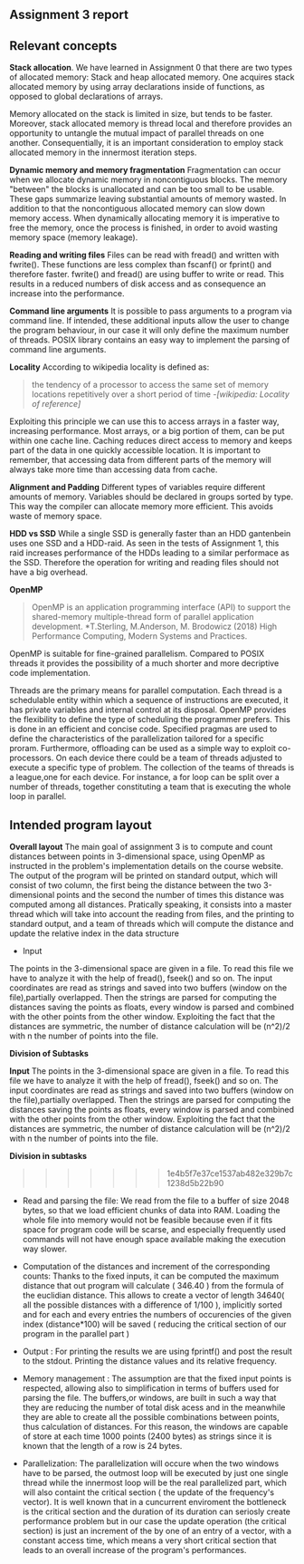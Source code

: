 ## Assignment 3 report

## Relevant concepts

**Stack allocation**.  We have learned in Assignment 0 that there are two
  types of allocated memory: Stack and heap allocated memory. One acquires
  stack allocated memory by using array declarations inside of functions, as
  opposed to global declarations of arrays.

  Memory allocated on the stack is limited in size, but tends to be faster.
  Moreover, stack allocated memory is thread local and therefore provides an
  opportunity to untangle the mutual impact of parallel threads on one another.
  Consequentially, it is an important consideration to employ stack allocated
  memory in the innermost iteration steps.

**Dynamic memory and memory fragmentation**
  Fragmentation can occur when we allocate dynamic memory in noncontiguous blocks.
  The memory "between" the blocks is unallocated and can be too small to be usable.
  These gaps summarize leaving substantial amounts of memory wasted. In addition to
  that the noncontiguous allocated memory can slow down memory access.
  When dynamically allocating memory it is imperative to free the memory, once
  the process is finished, in order to avoid wasting memory space (memory leakage). 
  
**Reading and writing files**
  Files can be read with fread() and written with fwrite(). These functions are
  less complex than fscanf() or fprint() and therefore faster. fwrite() and fread()
  are using buffer to write or read. This results in a reduced numbers of disk access and as consequence an increase into the performance.
  
**Command line arguments**
  It is possible to pass arguments to a program via command line. If intended, these
  additional inputs allow the user to change the program behaviour, in our case it will only define the maximum number of threads.
  POSIX library contains an easy way to implement the parsing of command line arguments.

**Locality**
  According to wikipedia locality is defined as:
  
> the tendency of a processor to access the same set of memory locations repetitively over a short period of time
> *-[wikipedia: Locality of reference]*
							      
  Exploiting this principle we can use this to access arrays in a faster way, increasing performance.
  Most arrays, or a big portion of them, can be put within one cache line. Caching reduces direct access to memory and keeps
  part of the data in one quickly accessible location.
  It is important to remember, that accessing data from different parts of the memory
  will always take more time than accessing data from cache.


**Alignment and Padding**
  Different types of variables require different amounts of memory. Variables should be declared
  in groups sorted by type. This way the compiler can allocate memory more efficient. This avoids
  waste of memory space.

**HDD vs SSD**
  While a single SSD is generally faster than an HDD gantenbein uses one SSD and a HDD-raid.
  As seen in the tests of Assignment 1, this raid increases performance of the HDDs leading
  to a similar performace as the SSD. Therefore the operation for writing and reading files should not have
  a big overhead.

**OpenMP**
>OpenMP is an application programming interface (API) to support the shared-memory multiple-thread form of parallel application development. 
> *T.Sterling, M.Anderson, M. Brodowicz (2018) High Performance Computing, Modern Systems and Practices.

 OpenMP is suitable for fine-grained parallelism. Compared to POSIX threads it provides the possibility of a much shorter and more decriptive code implementation.
 
 Threads are the primary means for parallel computation. Each thread is a schedulable entity within which a sequence of instructions are executed, it has private variables and internal control at its disposal. OpenMP provides the flexibility to define the type of scheduling the programmer prefers. This is done in an efficient and concise code. Specified pragmas are used to define the characteristics of the parallelization tailored for a specific proram. Furthermore, offloading can be used as a simple way to exploit co-processors. On each device there could be a team of threads adjusted to execute a specific type of problem. The collection of the teams of threads is a league,one for each device. For instance, a for loop can be split over a number of threads, together constituting a team that is executing the whole loop in parallel.

## Intended program layout
**Overall layout**
The main goal of assignment 3 is to compute and count distances between points in 3-dimensional space, using OpenMP as instructed in the problem's implementation details on the course website.
The output of the program will be printed on standard output, which will consist of two column, the first being the distance between the two 3-dimensional points and the second the number of times this distance was computed among all distances.
Pratically speaking, it consists into a master thread which will take into account the reading from files, and the printing to standard output, and a team of threads which will compute the distance and update the relative index in the data structure


* Input

 The points in the 3-dimensional space are given in a file. To read this file we have to analyze it with
 the help of fread(), fseek() and so on. The input coordinates are read as strings and saved into two buffers (window on the file),partially overlapped. Then the strings are parsed for computing the distances saving the points as floats, every window is parsed and combined with the other points from the other window. Exploiting the fact that the distances are symmetric, the number of distance calculation will be (n^2)/2 with n the number of points into the file.
 
**Division of Subtasks**

**Input**
 The points in the 3-dimensional space are given in a file. To read this file we have to analyze it with
 the help of fread(), fseek() and so on. The input coordinates are read as strings and saved into two buffers (window on the file),partially overlapped. Then the strings are parsed for computing the distances saving the points as floats, every window is parsed and combined with the other points from the other window. Exploiting the fact that the distances are symmetric, the number of distance calculation will be (n^2)/2 with n the number of points into the file.
 
**Division in subtasks**
>>>>>>> 1e4b5f7e37ce1537ab482e329b7c1238d5b22b90

* Read and parsing the file:
 We read from the file to a buffer of size 2048 bytes, so that we load efficient chunks of data into RAM. Loading the whole file into memory would not be feasible because even if it fits space for program code will be scarse, and especially frequently used commands will not have enough space available making the execution way slower.
 
* Computation of the distances and increment of the corresponding counts:
Thanks to the fixed inputs, it can be computed the maximum distance that out program will calculate ( 346.40 ) from the formula of the euclidian distance.  This allows to create a vector of length 34640( all the possible distances with a difference of 1/100 ), implicitly sorted and for each and every entries the numbers of occurencies of the given index (distance*100) will be saved ( reducing the critical section of our program in the parallel part ) 

* Output :
 For printing the results we are using fprintf() and post the result to the stdout. Printing the distance values and its relative frequency.

* Memory management :
 The assumption are that the fixed input points is respected, allowing also to simplification in terms of buffers used for parsing the file.
The buffers,or windows, are built in such a way that they are reducing the number of total disk acess and in the meanwhile they are able to create all the possible combinations between points, thus calculation of distances.
For this reason, the windows are capable of store at each time 1000 points (2400 bytes) as strings since it is known that the length of a row is 24 bytes.


* Parallelization:
The parallelization will occure when the two windows have to be parsed, the outmost loop will be executed by just one single thread while the innermost loop will be the real parallelized part, which will also containt the critical section ( the update of the frequency's vector). It is well known that in a cuncurrent enviroment the bottleneck is the critical section and the duration of its duration can seriosly create performance problem but in our case the update operation (the critical section) is just an increment of the by one of an entry of a vector, with a constant access time, which means a very short critical section that leads to an overall increase of the program's performances.

